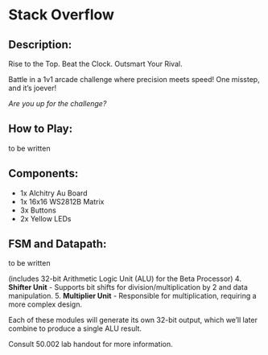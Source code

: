 # Stack Overflow

## Description:

Rise to the Top. Beat the Clock. Outsmart Your Rival.

Battle in a 1v1 arcade challenge where precision meets speed! One misstep, and it’s joever!

*Are you up for the challenge?*

## How to Play:

to be written

## Components:
- 1x Alchitry Au Board
- 1x 16x16 WS2812B Matrix
- 3x Buttons
- 2x Yellow LEDs

## FSM and Datapath:

to be written

(includes 32-bit Arithmetic Logic Unit (ALU) for the Beta Processor)
4. **Shifter Unit** - Supports bit shifts for division/multiplication by 2 and data manipulation.
5. **Multiplier Unit** - Responsible for multiplication, requiring a more complex design.

Each of these modules will generate its own 32-bit output, which we’ll later combine to produce a single ALU result.

Consult 50.002 lab handout for more information.
